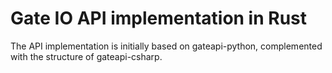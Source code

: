 # Gate IO API implementation in Rust

The API implementation is initially based on gateapi-python, complemented with the structure of gateapi-csharp.
